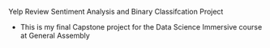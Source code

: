 Yelp Review Sentiment Analysis and Binary Classifcation Project
  - This is my final Capstone project for the Data Science Immersive course at General Assembly
